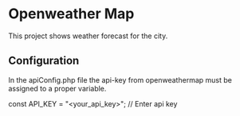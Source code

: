 # Openweather Map

This project shows weather forecast for the city.

## Configuration

In the apiConfig.php file the api-key from openweathermap must be assigned to a proper variable.


const API_KEY = "<your_api_key>"; // Enter api key